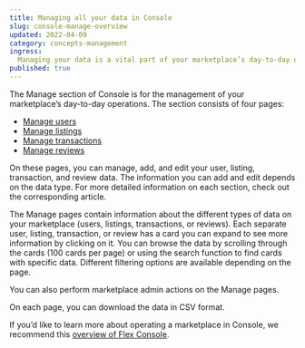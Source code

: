 ```yaml
---
title: Managing all your data in Console
slug: console-manage-overview
updated: 2022-04-09
category: concepts-management
ingress:
  Managing your data is a vital part of your marketplace’s day-to-day operations. This article introduces you to the data management tools at your disposal in the Manage section of Console
published: true
---
```


The Manage section of Console is for the management of your marketplace’s day-to-day operations. The section consists of four pages: 

- [Manage users](https://www.sharetribe.com/docs/concepts/console-manage-users/)
- [Manage listings](https://www.sharetribe.com/docs/concepts/console-manage-listings/)
- [Manage transactions](https://www.sharetribe.com/docs/concepts/console-manage-transactions/)
- [Manage reviews](https://www.sharetribe.com/docs/concepts/console-manage-reviews/)

On these pages, you can manage, add, and edit your user, listing, transaction, and review data. The information you can add and edit depends on the data type. For more detailed information on each section, check out the corresponding article.

The Manage pages contain information about the different types of data on your marketplace (users, listings, transactions, or reviews). Each separate user, listing, transaction, or review has a card you can expand to see more information by clicking on it. You can browse the data by scrolling through the cards (100 cards per page) or using the search function to find cards with specific data. Different filtering options are available depending on the page. 

You can also perform marketplace admin actions on the Manage pages.

On each page, you can download the data in CSV format.  

If you’d like to learn more about operating a marketplace in Console, we recommend this [overview of Flex Console](https://www.sharetribe.com/docs/operator-guides/console-overview/).

